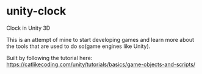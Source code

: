 # unity-clock
Clock in Unity 3D

This is an attempt of mine to start developing games and learn more about the tools that are used to do so(game engines like  Unity).  

Built by following the tutorial here: https://catlikecoding.com/unity/tutorials/basics/game-objects-and-scripts/
